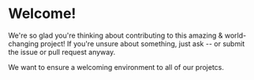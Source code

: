 # Welcome!
We're so glad you're thinking about contributing to this amazing & world-changing project!
If you're unsure about something, just ask -- or submit the issue or pull request anyway.

We want to ensure a welcoming environment to all of our projetcs.
